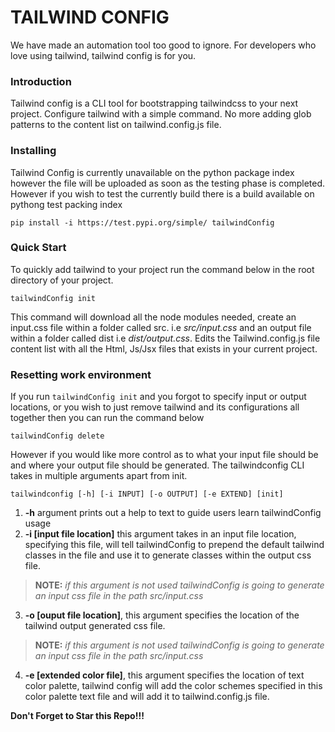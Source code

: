 # TAILWIND CONFIG
We have made an automation tool too good to ignore. For developers who love using tailwind, tailwind config is for you.
### Introduction
Tailwind config is a CLI tool for bootstrapping tailwindcss to your next project. Configure tailwind with a simple command. No more adding glob patterns to the content list on tailwind.config.js file.
### Installing
Tailwind Config is currently unavailable on the python package index however the file will be uploaded as soon as the testing phase is completed.
However if you wish to test the currently build there is a build available on pythong test packing index
```
pip install -i https://test.pypi.org/simple/ tailwindConfig
```
### Quick Start
To quickly add tailwind to your project run the command below in the root directory of your project.
```
tailwindConfig init
```
This command will download all the node modules needed, create an input.css file within a folder called src. i.e  *src/input.css* and an output file within a folder called dist i.e *dist/output.css*. Edits the Tailwind.config.js file content list with all the Html, Js/Jsx files that exists in your current project.

### Resetting work environment
If you run `tailwindConfig init` and you forgot to specify input or output locations, or you wish to just remove tailwind and its configurations all together then you can run the command below

```
tailwindConfig delete
```

However if you would like more control as to what your input file should be and where your output file should be generated. The tailwindconfig CLI takes in multiple arguments apart from init.
```
tailwindconfig [-h] [-i INPUT] [-o OUTPUT] [-e EXTEND] [init]
```
1. **-h** argument prints out a help to text to guide users learn tailwindConfig usage
2. **-i [input file location]** this argument takes in an input file location, specifying this file, will tell tailwindConfig to prepend the default tailwind classes in the file and use it to generate classes within the output css file.
>**NOTE:** *if this argument is not used tailwindConfig is going to generate an input css file in the path src/input.css*
3. **-o [ouput file location]**, this argument specifies the location of the tailwind output generated css file.
>**NOTE:** *if this argument is not used tailwindConfig is going to generate an input css file in the path src/input.css*
4. **-e [extended color file]**, this argument specifies the location of text color palette, tailwind config will add the color schemes specified in this color palette text file and will add it to tailwind.config.js file. 

**Don't Forget to Star this Repo!!!**

